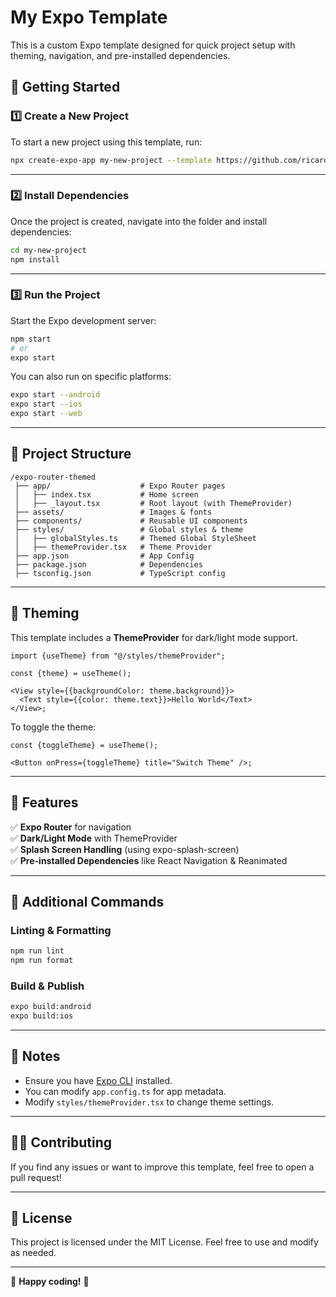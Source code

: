 # My Expo Template

This is a custom Expo template designed for quick project setup with theming, navigation, and pre-installed dependencies.

## 🚀 Getting Started

### **1️⃣ Create a New Project**

To start a new project using this template, run:

```sh
npx create-expo-app my-new-project --template https://github.com/ricardo-boone/expo-router-themed
```

---

### **2️⃣ Install Dependencies**

Once the project is created, navigate into the folder and install dependencies:

```sh
cd my-new-project
npm install
```

---

### **3️⃣ Run the Project**

Start the Expo development server:

```sh
npm start
# or
expo start
```

You can also run on specific platforms:

```sh
expo start --android
expo start --ios
expo start --web
```

---

## 📂 Project Structure

```
/expo-router-themed
 ├── app/                    # Expo Router pages
 │   ├── index.tsx           # Home screen
 │   ├── _layout.tsx         # Root layout (with ThemeProvider)
 ├── assets/                 # Images & fonts
 ├── components/             # Reusable UI components
 ├── styles/                 # Global styles & theme
 │   ├── globalStyles.ts     # Themed Global StyleSheet
 │   ├── themeProvider.tsx   # Theme Provider
 ├── app.json                # App Config
 ├── package.json            # Dependencies
 ├── tsconfig.json           # TypeScript config
```

---

## 🎨 Theming

This template includes a **ThemeProvider** for dark/light mode support.

```tsx
import {useTheme} from "@/styles/themeProvider";

const {theme} = useTheme();

<View style={{backgroundColor: theme.background}}>
  <Text style={{color: theme.text}}>Hello World</Text>
</View>;
```

To toggle the theme:

```tsx
const {toggleTheme} = useTheme();

<Button onPress={toggleTheme} title="Switch Theme" />;
```

---

## 📜 Features

✅ **Expo Router** for navigation  
✅ **Dark/Light Mode** with ThemeProvider  
✅ **Splash Screen Handling** (using expo-splash-screen)  
✅ **Pre-installed Dependencies** like React Navigation & Reanimated

---

## 📖 Additional Commands

### **Linting & Formatting**

```sh
npm run lint
npm run format
```

### **Build & Publish**

```sh
expo build:android
expo build:ios
```

---

## 📌 Notes

- Ensure you have [Expo CLI](https://docs.expo.dev/get-started/installation/) installed.
- You can modify `app.config.ts` for app metadata.
- Modify `styles/themeProvider.tsx` to change theme settings.

---

## 👨‍💻 Contributing

If you find any issues or want to improve this template, feel free to open a pull request!

---

## 📜 License

This project is licensed under the MIT License. Feel free to use and modify as needed.

---

🚀 **Happy coding!** 🎉
